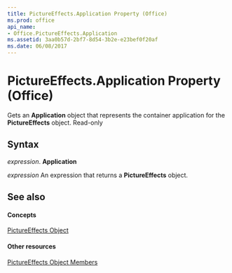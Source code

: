 ```yaml
---
title: PictureEffects.Application Property (Office)
ms.prod: office
api_name:
- Office.PictureEffects.Application
ms.assetid: 3aa0b57d-2bf7-8d54-3b2e-e23bef0f20af
ms.date: 06/08/2017
---
```



# PictureEffects.Application Property (Office)

Gets an **Application** object that represents the container application for the **PictureEffects** object. Read-only


## Syntax

 _expression_. **Application**

 _expression_ An expression that returns a **PictureEffects** object.


## See also


#### Concepts


[PictureEffects Object](pictureeffects-object-office.md)
#### Other resources


[PictureEffects Object Members](pictureeffects-members-office.md)

